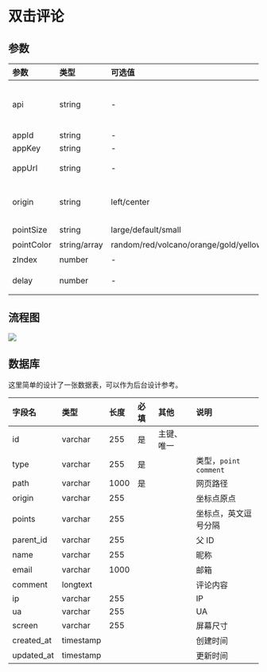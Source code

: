# 双击评论

## 参数

| 参数 | 类型 | 可选值 | 默认值 | 说明 |
|:---|:---|:---|:---|:---|
| api | string | - | - | 接口地址，和 appId,appKey 二选一，优先于 appId,appKey |
| appId | string | - | - | LeanCloud AppId |
| appKey | string | - | - | LeanCloud AppKey |
| appUrl | string | - | - | LeanCloud 绑定域名 |
| origin | string | left/center | center | 坐标点原点，`left: [0, 0]` `center: [window.innerWidth / 2, 0]` |
| pointSize | string | large/default/small | default | 坐标点尺寸 |
| pointColor | string/array | random/red/volcano/orange/gold/yellow/lime/green/cyan/blue/geekblue/purple/magenta | random | 坐标点颜色 |
| zIndex | number | - | 999 | 坐标点层级 |
| delay | number | - | 0.1 | 评论框关闭延时，单位：秒 |

## 流程图

![](http://assets.processon.com/chart_image/5fc5bf5a7d9c082f44848884.png)

## 数据库

这里简单的设计了一张数据表，可以作为后台设计参考。

| 字段名 | 类型 | 长度 | 必填 | 其他 | 说明 |
|:---|:---|:---|:---|:---|:---|
| id | varchar | 255 | 是 | 主键、唯一 |  |
| type | varchar | 255 | 是 |  | 类型，`point` `comment` |
| path | varchar | 1000 | 是 |  | 网页路径 |
| origin | varchar | 255 |  |  | 坐标点原点 |
| points | varchar | 255 |  |  | 坐标点，英文逗号分隔 |
| parent_id | varchar | 255 |  |  | 父 ID |
| name | varchar | 255 |  |  | 昵称 |
| email | varchar | 1000 |  |  | 邮箱 |
| comment | longtext |  |  |  | 评论内容 |
| ip | varchar | 255 |  |  | IP |
| ua | varchar | 255 |  |  | UA |
| screen | varchar | 255 |  |  | 屏幕尺寸 |
| created_at | timestamp |  |  |  | 创建时间 |
| updated_at | timestamp |  |  |  | 更新时间 |
